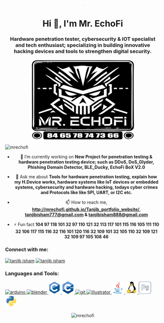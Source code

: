 <div align="center">
 <img src="https://github.com/MrEchoFi/MrEchoFi/blob/5f837b51e5269d89f4e9d8bd99f490147da3781a/Mr.EchoFi-New-Logo-with-ASCII.jpg" alt="logo" width="1" height="auto" />



<h1 align="center">Hi 👋, I'm Mr. EchoFi</h1>
<h3 align="center">Hardware penetration tester, cybersecurity & IOT  specialist and tech enthusiast; specializing in building innovative hacking devices and tools to strengthen digital security.</h3>
<img align="center" alt="Coding" width="340" src="https://github.com/MrEchoFi/MrEchoFi/blob/4274f537dec313ac7dde4403fe0fae24259beade/Mr.EchoFi-New-Logo-with-ASCII.jpg">


<p align="left"> <img src="https://komarev.com/ghpvc/?username=mrechofi&label=Profile%20views&color=0e75b6&style=flat" alt="mrechofi" /> </p>

- 🔭 I’m currently working on **New Project for penetration testing & hardware penetration testing device; such as DDoS, DoS_Glyder, Phishing Domain Detector, BLE_Ducky, EchoFi BoX V2.0**

- 💬 Ask me about **Tools for hardware penetration testing, explain how my H.Device works, hardware systems like IoT devices or embedded systems, cybersecurity and hardware hacking, todays cyber crimes and Protocols like like SPI, UART, or I2C etc.**

- 📫 How to reach me, **http://mrechofi.github.io/Tanjib_portfolio_website/**, **tanjibisham777@gmail.com & tanjibisham888@gmail.com**

- ⚡ Fun fact **104 97 118 101 32 97 110 121 32 113 117 101 115 116 105 111 110 32 106 117 115 116 32 116 101 120 116 32 109 101 32 105 110 32 109 121 32 109 97 105 108 46**

<h3 align="left">Connect with me:</h3>
<p align="left">
<a href="https://linkedin.com/in/tanjib isham" target="blank"><img align="center" src="https://raw.githubusercontent.com/rahuldkjain/github-profile-readme-generator/master/src/images/icons/Social/linked-in-alt.svg" alt="tanjib isham" height="30" width="40" /></a>
<a href="https://fb.com/tanjib isham" target="blank"><img align="center" src="https://raw.githubusercontent.com/rahuldkjain/github-profile-readme-generator/master/src/images/icons/Social/facebook.svg" alt="tanjib isham" height="30" width="40" /></a>
</p>

<h3 align="left">Languages and Tools:</h3>
<p align="left"> <a href="https://www.arduino.cc/" target="_blank" rel="noreferrer"> <img src="https://cdn.worldvectorlogo.com/logos/arduino-1.svg" alt="arduino" width="40" height="40"/> </a> <a href="https://www.blender.org/" target="_blank" rel="noreferrer"> <img src="https://download.blender.org/branding/community/blender_community_badge_white.svg" alt="blender" width="40" height="40"/> </a> <a href="https://www.cprogramming.com/" target="_blank" rel="noreferrer"> <img src="https://raw.githubusercontent.com/devicons/devicon/master/icons/c/c-original.svg" alt="c" width="40" height="40"/> </a> <a href="https://www.w3schools.com/cpp/" target="_blank" rel="noreferrer"> <img src="https://raw.githubusercontent.com/devicons/devicon/master/icons/cplusplus/cplusplus-original.svg" alt="cplusplus" width="40" height="40"/> </a> <a href="https://git-scm.com/" target="_blank" rel="noreferrer"> <img src="https://www.vectorlogo.zone/logos/git-scm/git-scm-icon.svg" alt="git" width="40" height="40"/> </a> <a href="https://www.adobe.com/in/products/illustrator.html" target="_blank" rel="noreferrer"> <img src="https://www.vectorlogo.zone/logos/adobe_illustrator/adobe_illustrator-icon.svg" alt="illustrator" width="40" height="40"/> </a> <a href="https://www.java.com" target="_blank" rel="noreferrer"> <img src="https://raw.githubusercontent.com/devicons/devicon/master/icons/java/java-original.svg" alt="java" width="40" height="40"/> </a> <a href="https://www.linux.org/" target="_blank" rel="noreferrer"> <img src="https://raw.githubusercontent.com/devicons/devicon/master/icons/linux/linux-original.svg" alt="linux" width="40" height="40"/> </a> <a href="https://www.photoshop.com/en" target="_blank" rel="noreferrer"> <img src="https://raw.githubusercontent.com/devicons/devicon/master/icons/photoshop/photoshop-line.svg" alt="photoshop" width="40" height="40"/> </a> <a href="https://www.python.org" target="_blank" rel="noreferrer"> <img src="https://raw.githubusercontent.com/devicons/devicon/master/icons/python/python-original.svg" alt="python" width="40" height="40"/> </a> </p>

<p><img align="center" src="https://github-readme-stats.vercel.app/api/top-langs?username=mrechofi&show_icons=true&locale=en&layout=compact" alt="mrechofi" /></p>
